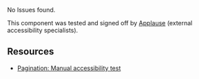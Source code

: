 <div class="a11y-test">
  <vwc-icon name="check-solid" connotation="success" size="1"></vwc-icon> 
  <div>
    <p>No Issues found.</p>
    <p>This component was tested and signed off by <a href="https://www.applause.com/">Applause</a> (external accessibility specialists).</p>
  </div>
</div>

## Resources

- [Pagination: Manual accessibility test](https://docs.google.com/spreadsheets/d/19vZut40IcH_DSMQEd1v3Pryaj2zQy8Vi2-YNAGmig_0/edit?gid=1175911860#gid=1175911860)
